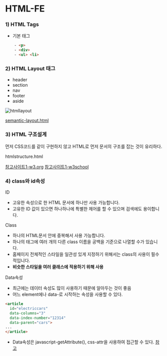 # HTML-FE



### 1) HTML Tags

- 기본 태그

```html
	- <p>
	- <div>
	- <ul> <li>
```

### 2) HTML Layout 태그

- header
- section
- nav
- footer
- aside

![htmllayout](https://cphinf.pstatic.net/mooc/20171231_41/15146999078486r8Pv_JPEG/5086.HTML5PageLayout_2.jpg)

[semantic-layout.html](https://gist.github.com/thomd/9220049)


### 3) HTML 구조설계

먼저 CSS코드를 같이 구현하지 않고 HTML로 먼저 문서의 구조를 잡는 것이 유리하다.

htmlstructure.html

[참고사이트1-w3.org](https://www.w3.org/TR/html5/sections.html#the-section-element)
[참고사이트1-w3school](https://www.w3schools.com/html/html_attributes.asp)

### 4) class와 id속성

ID

- 고유한 속성으로 한 HTML 문서에 하나만 사용 가능합니다.
- 고유한 ID 값이 있으면 하나하나에 특별한 제어를 할 수 있으며 검색에도 용이합니다.

Class

- 하나의 HTML문서 안에 중복해서 사용 가능합니다.
- 하나의 태그에 여러 개의 다른 class 이름을 공백을 기준으로 나열할 수가 있습니다.
- 홈페이지 전체적인 스타일을 일관성 있게 지정하기 위해서는 class의 사용이 필수적입니다.
- **비슷한 스타일을 여러 클래스에 적용하기 위해 사용**


Data속성
- 최근에는 데이터 속성도 많이 사용하기 때문에 알아두는 것이 좋음
- 어느 element에나 data-로 시작하는 속성을 사용할 수 있다.
```html
<article
  id="electriccars"
  data-columns="3"
  data-index-number="12314"
  data-parent="cars">
...
</article>
```
- Data속성은 javascript-getAttribute(), css-attr을 사용하여 접근할 수 있다. [참고](https://developer.mozilla.org/ko/docs/Learn/HTML/Howto/데이터_속성_사용하기)
